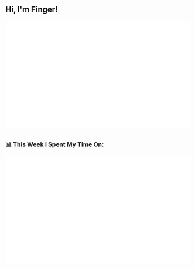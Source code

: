<h2> Hi, I'm Finger!</h2>

<img align="right" src="https://raw.githubusercontent.com/spianmo/github-stats/master/generated/overview.svg#gh-light-mode-only">

<!-- <img align="right" height="160em" src="https://github-readme-stats-eight-theta.vercel.app/api/top-langs/?username=spianmo&layout=compact&langs_count=8&theme=algolia"/>	 -->
	
```go
package main

type Me struct {
	Name   string
	Job    string
	Code   string
	Skills string
}

func main() {
	me := &Me{
		Name:   "Finger",
		Job:    "Client-side Engineer",
		Code:   "Java, Kotlin, C#, Rust and C++ and Others",
		Skills: "Android, Security, Cross-platform client, NLP, CV, ASR ^o^",
	}
	_ = me
}
```


<h3>📊 This Week I Spent My Time On:</h3>
<img align='right' src="https://raw.githubusercontent.com/spianmo/github-stats/master/generated/languages.svg#gh-light-mode-only">

<!--START_SECTION:waka-->

```txt
CMake                          5 hrs 9 mins    ████████░░░░░░░░░░░░░░░░░   31.76 %
Python                         3 hrs 15 mins   █████░░░░░░░░░░░░░░░░░░░░   20.01 %
CMakeLists.txt                 2 hrs 37 mins   ████░░░░░░░░░░░░░░░░░░░░░   16.20 %
Kotlin                         2 hrs 9 mins    ███▒░░░░░░░░░░░░░░░░░░░░░   13.33 %
C++                            41 mins         █░░░░░░░░░░░░░░░░░░░░░░░░   04.22 %
```

<!--END_SECTION:waka-->

